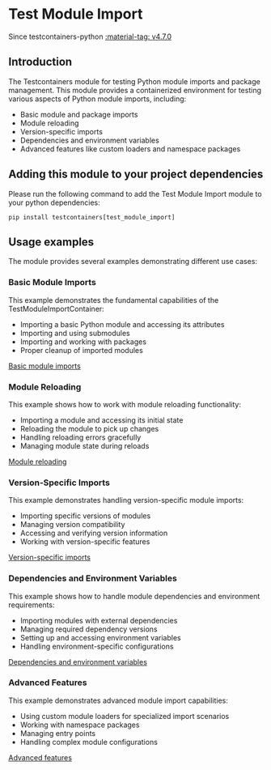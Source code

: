 # Test Module Import

Since testcontainers-python <a href="https://github.com/testcontainers/testcontainers-python/releases/tag/v4.7.0"><span class="tc-version">:material-tag: v4.7.0</span></a>

## Introduction

The Testcontainers module for testing Python module imports and package management. This module provides a containerized environment for testing various aspects of Python module imports, including:

- Basic module and package imports
- Module reloading
- Version-specific imports
- Dependencies and environment variables
- Advanced features like custom loaders and namespace packages

## Adding this module to your project dependencies

Please run the following command to add the Test Module Import module to your python dependencies:

```
pip install testcontainers[test_module_import]
```

## Usage examples

The module provides several examples demonstrating different use cases:

### Basic Module Imports

This example demonstrates the fundamental capabilities of the TestModuleImportContainer:

- Importing a basic Python module and accessing its attributes
- Importing and using submodules
- Importing and working with packages
- Proper cleanup of imported modules

<!--codeinclude-->

[Basic module imports](../../modules/test_module_import/examples/01_basic_import.py)

<!--/codeinclude-->

### Module Reloading

This example shows how to work with module reloading functionality:

- Importing a module and accessing its initial state
- Reloading the module to pick up changes
- Handling reloading errors gracefully
- Managing module state during reloads

<!--codeinclude-->

[Module reloading](../../modules/test_module_import/examples/02_module_reloading.py)

<!--/codeinclude-->

### Version-Specific Imports

This example demonstrates handling version-specific module imports:

- Importing specific versions of modules
- Managing version compatibility
- Accessing and verifying version information
- Working with version-specific features

<!--codeinclude-->

[Version-specific imports](../../modules/test_module_import/examples/03_version_specific.py)

<!--/codeinclude-->

### Dependencies and Environment Variables

This example shows how to handle module dependencies and environment requirements:

- Importing modules with external dependencies
- Managing required dependency versions
- Setting up and accessing environment variables
- Handling environment-specific configurations

<!--codeinclude-->

[Dependencies and environment variables](../../modules/test_module_import/examples/04_dependencies_and_env.py)

<!--/codeinclude-->

### Advanced Features

This example demonstrates advanced module import capabilities:

- Using custom module loaders for specialized import scenarios
- Working with namespace packages
- Managing entry points
- Handling complex module configurations

<!--codeinclude-->

[Advanced features](../../modules/test_module_import/examples/05_advanced_features.py)

<!--/codeinclude-->
